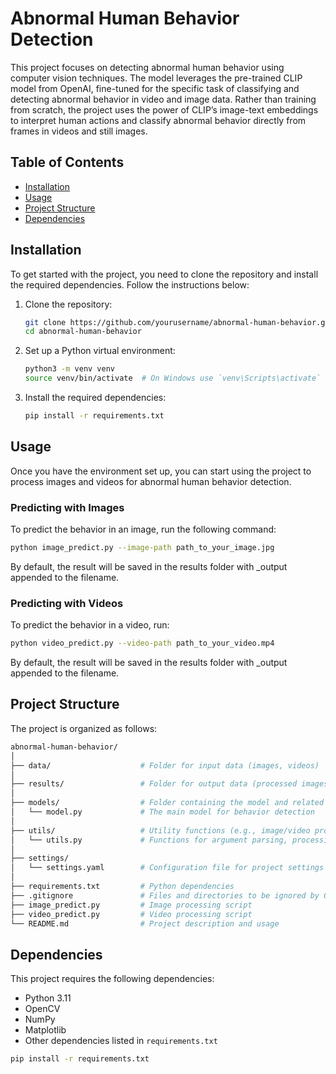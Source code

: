 # Abnormal Human Behavior Detection

This project focuses on detecting abnormal human behavior using computer vision techniques. The model leverages the pre-trained CLIP model from OpenAI, fine-tuned for the specific task of classifying and detecting abnormal behavior in video and image data. Rather than training from scratch, the project uses the power of CLIP’s image-text embeddings to interpret human actions and classify abnormal behavior directly from frames in videos and still images.

## Table of Contents
- [Installation](#installation)
- [Usage](#usage)
- [Project Structure](#project-structure)
- [Dependencies](#dependencies)

## Installation

To get started with the project, you need to clone the repository and install the required dependencies. Follow the instructions below:

1. Clone the repository:

    ```bash
    git clone https://github.com/yourusername/abnormal-human-behavior.git
    cd abnormal-human-behavior
    ```

2. Set up a Python virtual environment:

    ```bash
    python3 -m venv venv
    source venv/bin/activate  # On Windows use `venv\Scripts\activate`
    ```

3. Install the required dependencies:

    ```bash
    pip install -r requirements.txt
    ```

## Usage

Once you have the environment set up, you can start using the project to process images and videos for abnormal human behavior detection.

### Predicting with Images

To predict the behavior in an image, run the following command:

```bash
python image_predict.py --image-path path_to_your_image.jpg
```
By default, the result will be saved in the results folder with _output appended to the filename.
### Predicting with Videos
To predict the behavior in a video, run:
```bash
python video_predict.py --video-path path_to_your_video.mp4
```
By default, the result will be saved in the results folder with _output appended to the filename.

## Project Structure
The project is organized as follows:
```bash
abnormal-human-behavior/
│
├── data/                    # Folder for input data (images, videos)
│
├── results/                 # Folder for output data (processed images, videos)
│
├── models/                  # Folder containing the model and related code
│   └── model.py             # The main model for behavior detection
│
├── utils/                   # Utility functions (e.g., image/video processing)
│   └── utils.py             # Functions for argument parsing, processing, etc.
│
├── settings/ 
│   └── settings.yaml        # Configuration file for project settings (paths, model params, etc.)
│
├── requirements.txt         # Python dependencies
├── .gitignore               # Files and directories to be ignored by Git
├── image_predict.py         # Image processing script
├── video_predict.py         # Video processing script
└── README.md                # Project description and usage

```
## Dependencies
This project requires the following dependencies:

- Python 3.11
- OpenCV
- NumPy
- Matplotlib
- Other dependencies listed in `requirements.txt`
```bash
pip install -r requirements.txt

```
